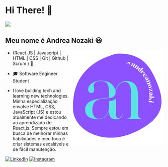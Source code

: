 

<h1>Hi There! 👋</h1>
 <img src="https://media.giphy.com/media/hvRJCLFzcasrR4ia7z/giphy.gif" width="25px">
 <h2>Meu nome é Andrea Nozaki 😃</h2>

<img src="logoandreanozaki.png" min-width="300px" max-width="300px" width="300px" align="right" alt="logo dev-steph">

<p align="left"> 

- (React JS | Javascript | HTML | CSS | Git | Github | Scrum ) 🚀 </p>

- 🎓 Software Engineer Student

- I love building tech and learning new technologies.</br>Minha especialização envolve HTML, CSS, JavaScript (JS) e estou atualmente me dedicando ao aprendizado de React.js. Sempre estou em busca de melhorar minhas habilidades e meu foco é criar sistemas escaláveis e de fácil manutenção.


[![LinkedIn](https://img.shields.io/badge/LinkedIn-Purple?style=for-the-badge&logo=linkedin&logoColor=white)](https://www.linkedin.com/in/andreahcodes/)
[![Instagram](https://img.shields.io/badge/Instagram-Purple?style=for-the-badge&logo=instagram&logoColor=white)](https://www.instagram.com/andreahcodes/)





